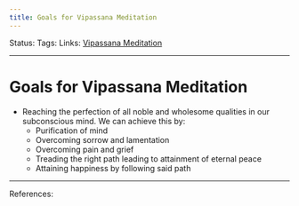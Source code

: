 ```yaml
---
title: Goals for Vipassana Meditation
---
```

Status:
Tags:
Links: [Vipassana Meditation](out/vipassana-meditation.md)
___
# Goals for Vipassana Meditation
- Reaching the perfection of all noble and wholesome qualities in our subconscious mind. We can achieve this by:
	- Purification of mind
	- Overcoming sorrow and lamentation
	- Overcoming pain and grief
	- Treading the right path leading to attainment of eternal peace
	- Attaining happiness by following said path
___
References: